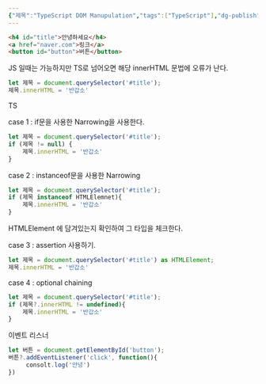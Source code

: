 ```yaml
---
{"제목":"TypeScript DOM Manupulation","tags":["TypeScript"],"dg-publish":true,"permalink":"/v2/studynotes/type-script/type-script-dom-manupulation/","dgPassFrontmatter":true}
---
```



```html
<h4 id="title">안녕하세요</h4>
<a href="naver.com">링크</a>
<button id="button">버튼</button>
```


JS 일때는 가능하지만 TS로 넘어오면 해당  innerHTML 문법에 오류가 난다.

```js
let 제목 = document.querySelector('#title');
제목.innerHTML = '반갑소'
```

TS

case 1 : if문을 사용한 Narrowing을 사용한다.

```ts
let 제목 = document.querySelector('#title');
if (제목 != null) {
	제목.innerHTML = '반갑소'
}
```

case 2 : instanceof문을 사용한 Narrowing

```ts
let 제목 = document.querySelector('#title');
if (제목 instanceof HTMLElemnet){
	제목.innerHTML = '반갑소'
}
```

HTMLElement 에 담겨있는지 확인하여 그 타입을 체크한다.

case 3 : assertion 사용하기.

```ts
let 제목 = document.querySelector('#title') as HTMLElement;
제목.innerHTML = '반갑소'
```

case 4 : optional chaining

```ts
let 제목 = document.querySelector('#title');
if (제목?.innerHTML != undefined){
	제목.innerHTML = '반갑소'
}
```



이벤트 리스너

```ts
let 버튼 = document.getElementById('button');
버튼?.addEventListener('click', function(){
	 consolt.log('안녕')
})
```

